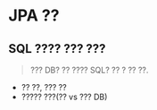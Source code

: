 # JPA ??

## SQL ???? ??? ???
> ??? DB? ?? ???? SQL? ?? ? ?? ??.
- ?? ??, ??? ??
- ????? ???(?? vs ??? DB)
